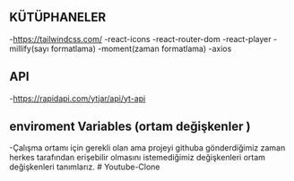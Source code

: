 ## KÜTÜPHANELER

-https://tailwindcss.com/
-react-icons
-react-router-dom
-react-player
-millify(sayı formatlama)
-moment(zaman formatlama)
-axios

## API

-https://rapidapi.com/ytjar/api/yt-api

## enviroment Variables (ortam değişkenler )

-Çalışma ortamı için gerekli olan ama projeyi githuba gönderdiğimiz zaman herkes tarafından erişebilir olmasını istemediğimiz değişkenleri ortam değişkenleri tanımlarız.
#   Y o u t u b e - C l o n e  
 